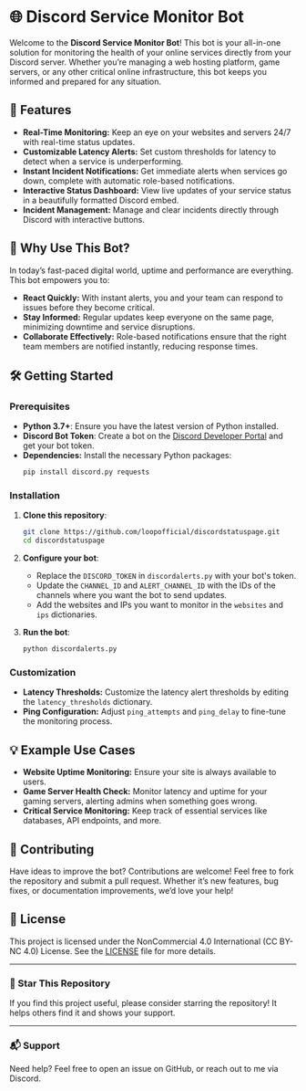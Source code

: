 # 🌐 Discord Service Monitor Bot

Welcome to the **Discord Service Monitor Bot**! This bot is your all-in-one solution for monitoring the health of your online services directly from your Discord server. Whether you’re managing a web hosting platform, game servers, or any other critical online infrastructure, this bot keeps you informed and prepared for any situation.

## 🚀 Features

- **Real-Time Monitoring:** Keep an eye on your websites and servers 24/7 with real-time status updates.
- **Customizable Latency Alerts:** Set custom thresholds for latency to detect when a service is underperforming.
- **Instant Incident Notifications:** Get immediate alerts when services go down, complete with automatic role-based notifications.
- **Interactive Status Dashboard:** View live updates of your service status in a beautifully formatted Discord embed.
- **Incident Management:** Manage and clear incidents directly through Discord with interactive buttons.

## 🎯 Why Use This Bot?

In today’s fast-paced digital world, uptime and performance are everything. This bot empowers you to:

- **React Quickly:** With instant alerts, you and your team can respond to issues before they become critical.
- **Stay Informed:** Regular updates keep everyone on the same page, minimizing downtime and service disruptions.
- **Collaborate Effectively:** Role-based notifications ensure that the right team members are notified instantly, reducing response times.

## 🛠️ Getting Started

### Prerequisites

- **Python 3.7+**: Ensure you have the latest version of Python installed.
- **Discord Bot Token**: Create a bot on the [Discord Developer Portal](https://discord.com/developers/applications) and get your bot token.
- **Dependencies:** Install the necessary Python packages:
  ```bash
  pip install discord.py requests
  ```

### Installation

1. **Clone this repository**:
   ```bash
   git clone https://github.com/loopofficial/discordstatuspage.git
   cd discordstatuspage
   ```

2. **Configure your bot**:
   - Replace the `DISCORD_TOKEN` in `discordalerts.py` with your bot's token.
   - Update the `CHANNEL_ID` and `ALERT_CHANNEL_ID` with the IDs of the channels where you want the bot to send updates.
   - Add the websites and IPs you want to monitor in the `websites` and `ips` dictionaries.

3. **Run the bot**:
   ```bash
   python discordalerts.py
   ```

### Customization

- **Latency Thresholds:** Customize the latency alert thresholds by editing the `latency_thresholds` dictionary.
- **Ping Configuration:** Adjust `ping_attempts` and `ping_delay` to fine-tune the monitoring process.

## 💡 Example Use Cases

- **Website Uptime Monitoring:** Ensure your site is always available to users.
- **Game Server Health Check:** Monitor latency and uptime for your gaming servers, alerting admins when something goes wrong.
- **Critical Service Monitoring:** Keep track of essential services like databases, API endpoints, and more.

## 👥 Contributing

Have ideas to improve the bot? Contributions are welcome! Feel free to fork the repository and submit a pull request. Whether it’s new features, bug fixes, or documentation improvements, we’d love your help!

## 📝 License

This project is licensed under the NonCommercial 4.0 International (CC BY-NC 4.0) License. See the [LICENSE](LICENSE) file for more details.

---

### 🌟 Star This Repository

If you find this project useful, please consider starring the repository! It helps others find it and shows your support.

---

### 📬 Support

Need help? Feel free to open an issue on GitHub, or reach out to me via Discord.
